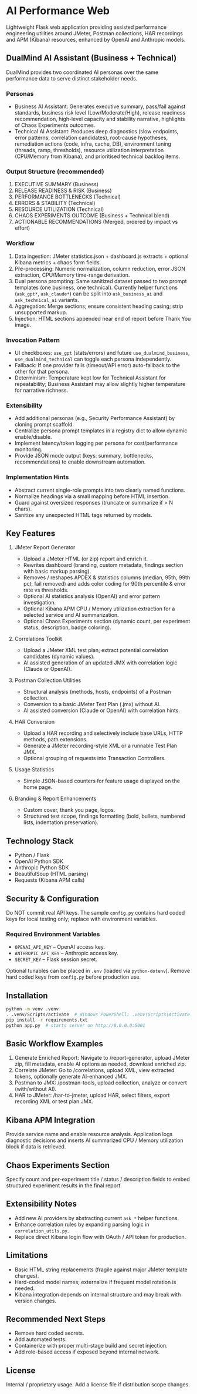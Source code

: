 # AI Performance Web

Lightweight Flask web application providing assisted performance engineering utilities around JMeter, Postman collections, HAR recordings and APM (Kibana) resources, enhanced by OpenAI and Anthropic models.

## DualMind AI Assistant (Business + Technical)
DualMind provides two coordinated AI personas over the same performance data to serve distinct stakeholder needs.

### Personas
- Business AI Assistant: Generates executive summary, pass/fail against standards, business risk level (Low/Moderate/High), release readiness recommendation, high-level capacity and stability narrative, highlights of Chaos Experiments outcomes.
- Technical AI Assistant: Produces deep diagnostics (slow endpoints, error patterns, correlation candidates), root-cause hypotheses, remediation actions (code, infra, cache, DB), environment tuning (threads, ramp, thresholds), resource utilization interpretation (CPU/Memory from Kibana), and prioritised technical backlog items.

### Output Structure (recommended)
1. EXECUTIVE SUMMARY (Business)
2. RELEASE READINESS & RISK (Business)
3. PERFORMANCE BOTTLENECKS (Technical)
4. ERRORS & STABILITY (Technical)
5. RESOURCE UTILIZATION (Technical)
6. CHAOS EXPERIMENTS OUTCOME (Business + Technical blend)
7. ACTIONABLE RECOMMENDATIONS (Merged, ordered by impact vs effort)

### Workflow
1. Data ingestion: JMeter statistics.json + dashboard.js extracts + optional Kibana metrics + chaos form fields.
2. Pre-processing: Numeric normalization, column reduction, error JSON extraction, CPU/Memory time-range derivation.
3. Dual persona prompting: Same sanitized dataset passed to two prompt templates (one business, one technical). Currently helper functions (`ask_gpt*`, `ask_claude*`) can be split into `ask_business_ai` and `ask_technical_ai` variants.
4. Aggregation: Merge sections; ensure consistent heading casing; strip unsupported markup.
5. Injection: HTML sections appended near end of report before Thank You image.

### Invocation Pattern
- UI checkboxes: `use_gpt` (stats/errors) and future `use_dualmind_business`, `use_dualmind_technical` can toggle each persona independently.
- Fallback: If one provider fails (timeout/API error) auto-fallback to the other for that persona.
- Determinism: Temperature kept low for Technical Assistant for repeatability; Business Assistant may allow slightly higher temperature for narrative richness.

### Extensibility
- Add additional personas (e.g., Security Performance Assistant) by cloning prompt scaffold.
- Centralize persona prompt templates in a registry dict to allow dynamic enable/disable.
- Implement latency/token logging per persona for cost/performance monitoring.
- Provide JSON mode output (keys: summary, bottlenecks, recommendations) to enable downstream automation.

### Implementation Hints
- Abstract current single-role prompts into two clearly named functions.
- Normalize headings via a small mapping before HTML insertion.
- Guard against oversized responses (truncate or summarize if > N chars).
- Sanitize any unexpected HTML tags returned by models.

## Key Features

1. JMeter Report Generator
   - Upload a JMeter HTML (or zip) report and enrich it.
   - Rewrites dashboard (branding, custom metadata, findings section with basic markup parsing).
   - Removes / reshapes APDEX & statistics columns (median, 95th, 99th pct, fail removed) and adds color coding for 90th percentile & error rate vs thresholds.
   - Optional AI statistics analysis (OpenAI) and error pattern investigation.
   - Optional Kibana APM CPU / Memory utilization extraction for a selected service and AI summarization.
   - Optional Chaos Experiments section (dynamic count, per experiment status, description, badge coloring).

2. Correlations Toolkit
   - Upload a JMeter XML test plan; extract potential correlation candidates (dynamic values).
   - AI assisted generation of an updated JMX with correlation logic (Claude or OpenAI).

3. Postman Collection Utilities
   - Structural analysis (methods, hosts, endpoints) of a Postman collection.
   - Conversion to a basic JMeter Test Plan (.jmx) without AI.
   - AI assisted conversion (Claude or OpenAI) with correlation hints.

4. HAR Conversion
   - Upload a HAR recording and selectively include base URLs, HTTP methods, path extensions.
   - Generate a JMeter recording-style XML or a runnable Test Plan JMX.
   - Optional grouping of requests into Transaction Controllers.

5. Usage Statistics
   - Simple JSON-based counters for feature usage displayed on the home page.

6. Branding & Report Enhancements
   - Custom cover, thank you page, logos.
   - Structured test scope, findings formatting (bold, bullets, numbered lists, indentation preservation).

## Technology Stack
- Python / Flask
- OpenAI Python SDK
- Anthropic Python SDK
- BeautifulSoup (HTML parsing)
- Requests (Kibana APM calls)

## Security & Configuration
Do NOT commit real API keys. The sample `config.py` contains hard coded keys for local testing only; replace with environment variables.

### Required Environment Variables
- `OPENAI_API_KEY` – OpenAI access key.
- `ANTHROPIC_API_KEY` – Anthropic access key.
- `SECRET_KEY` – Flask session secret.

Optional tunables can be placed in `.env` (loaded via `python-dotenv`). Remove hard coded keys from `config.py` before production use.

## Installation
```bash
python -m venv .venv
. .venv/Scripts/activate  # Windows PowerShell: .venv\Scripts\Activate.ps1
pip install -r requirements.txt
python app.py  # starts server on http://0.0.0.0:5001
```

## Basic Workflow Examples
1. Generate Enriched Report: Navigate to /report-generator, upload JMeter zip, fill metadata, enable AI options as needed, download enriched zip.
2. Correlate JMeter: Go to /correlations, upload XML, view extracted tokens, optionally generate AI-enhanced JMX.
3. Postman to JMX: /postman-tools, upload collection, analyze or convert (with/without AI).
4. HAR to JMeter: /har-to-jmeter, upload HAR, select filters, export recording XML or test plan JMX.

## Kibana APM Integration
Provide service name and enable resource analysis. Application logs diagnostic decisions and inserts AI summarized CPU / Memory utilization block if data is retrieved.

## Chaos Experiments Section
Specify count and per-experiment title / status / description fields to embed structured experiment results in the final report.

## Extensibility Notes
- Add new AI providers by abstracting current `ask_*` helper functions.
- Enhance correlation rules by expanding parsing logic in `correlation_utils.py`.
- Replace direct Kibana login flow with OAuth / API token for production.

## Limitations
- Basic HTML string replacements (fragile against major JMeter template changes).
- Hard-coded model names; externalize if frequent model rotation is needed.
- Kibana integration depends on internal structure and may break with version changes.

## Recommended Next Steps
- Remove hard coded secrets.
- Add automated tests.
- Containerize with proper multi-stage build and secret injection.
- Add role-based access if exposed beyond internal network.

## License
Internal / proprietary usage. Add a license file if distribution scope changes.
